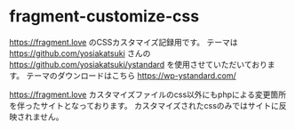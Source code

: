 # fragment-customize-css

https://fragment.love のCSSカスタマイズ記録用です。
テーマは https://github.com/yosiakatsuki さんの https://github.com/yosiakatsuki/ystandard を使用させていただいております。
テーマのダウンロードはこちら https://wp-ystandard.com/

https://fragment.love カスタマイズファイルのcss以外にもphpによる変更箇所を伴ったサイトとなっております。
カスタマイズされたcssのみではサイトに反映されません。
